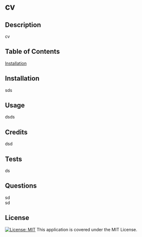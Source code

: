# cv

  ## Description
  cv

  ## Table of Contents
  [Installation](#installation)

  ## Installation
  sds
  
  ## Usage
  dsds
  
  ## Credits
  dsd
  
  ## Tests
  ds

  ## Questions
  sd <br> 
  sd
  
  ## License
  [![License: MIT](https://img.shields.io/badge/License-MIT-yellow.svg)](https://opensource.org/licenses/MIT)            This application is covered under the MIT License.
  
